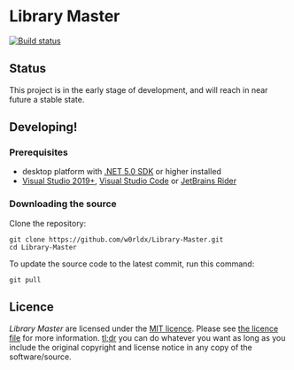 # Library Master

[![Build status](https://ci.appveyor.com/api/projects/status/p61onel4qsibhrod?svg=true)](https://ci.appveyor.com/project/w0rldx/library-master)


## Status

This project is in the early stage of development, and will reach in near future a stable state. 


## Developing!

### Prerequisites

- desktop platform with [.NET 5.0 SDK](https://dotnet.microsoft.com/download) or higher installed
- [Visual Studio 2019+](https://visualstudio.microsoft.com/vs/), [Visual Studio Code](https://code.visualstudio.com/) or [JetBrains Rider](https://www.jetbrains.com/rider/)

### Downloading the source

Clone the repository:

```shell
git clone https://github.com/w0rldx/Library-Master.git
cd Library-Master
```

To update the source code to the latest commit, run this command:

```shell
git pull
```

## Licence
*Library Master* are licensed under the [MIT licence](https://opensource.org/licenses/MIT). Please see [the licence file](LICENSE) for more information. [tl;dr](https://tldrlegal.com/license/mit-license) you can do whatever you want as long as you include the original copyright and license notice in any copy of the software/source.